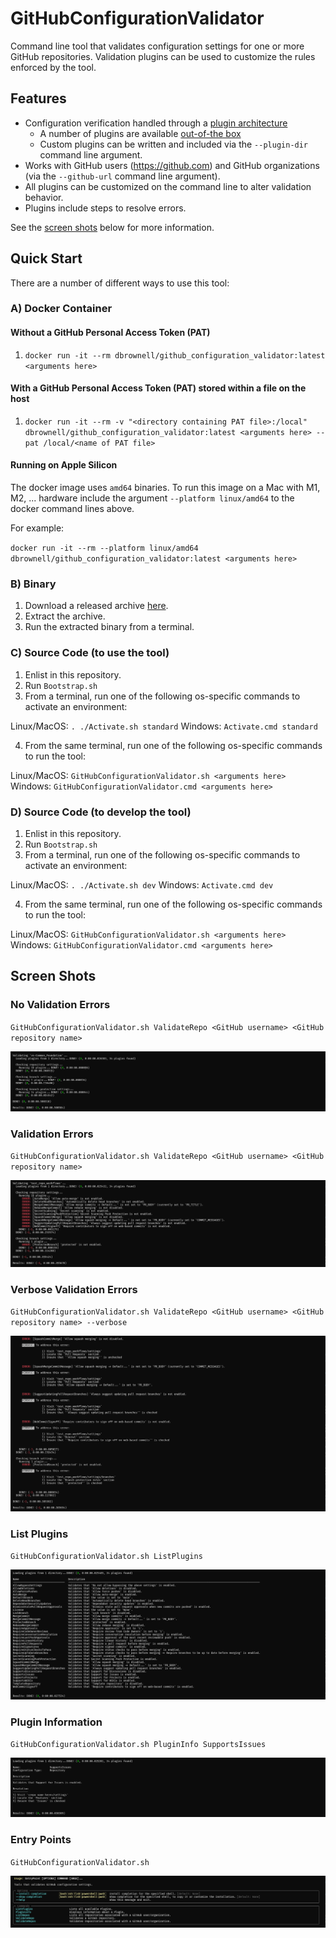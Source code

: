 # GitHubConfigurationValidator

Command line tool that validates configuration settings for one or more GitHub repositories. Validation plugins can be used to customize the rules enforced by the tool.

## Features

- Configuration verification handled through a [plugin architecture](https://github.com/davidbrownell/DavidBrownell_GitHubConfigurationValidator/blob/main/src/GitHubConfigurationValidator/src/GitHubConfigurationValidatorLib/Plugin.py)
    - A number of plugins are available [out-of-the box](https://github.com/davidbrownell/DavidBrownell_GitHubConfigurationValidator/tree/main/src/GitHubConfigurationValidator/src/Plugins)
    - Custom plugins can be written and included via the `--plugin-dir` command line argument.
- Works with GitHub users (https://github.com) and GitHub organizations (via the `--github-url` command line argument).
- All plugins can be customized on the command line to alter validation behavior.
- Plugins include steps to resolve errors.

See the [screen shots](#screen-shots) below for more information.

## Quick Start

There are a number of different ways to use this tool:

### A) Docker Container

#### Without a GitHub Personal Access Token (PAT)

1) `docker run -it --rm dbrownell/github_configuration_validator:latest <arguments here>`

#### With a GitHub Personal Access Token (PAT) stored within a file on the host

1) `docker run -it --rm -v "<directory containing PAT file>:/local" dbrownell/github_configuration_validator:latest <arguments here> --pat /local/<name of PAT file>`

#### Running on Apple Silicon

The docker image uses `amd64` binaries. To run this image on a Mac with M1, M2, ... hardware include the argument `--platform linux/amd64` to the docker command lines above.

For example:

`docker run -it --rm --platform linux/amd64 dbrownell/github_configuration_validator:latest <arguments here>`

### B) Binary

1) Download a released archive [here](https://github.com/davidbrownell/DavidBrownell_GitHubConfigurationValidator/releases).
2) Extract the archive.
2) Run the extracted binary from a terminal.

### C) Source Code (to use the tool)

1) Enlist in this repository.
2) Run `Bootstrap.sh`
3) From a terminal, run one of the following os-specific commands to activate an environment:

Linux/MacOS:    `. ./Activate.sh standard`
Windows:        `Activate.cmd standard`

4) From the same terminal, run one of the following os-specific commands to run the tool:

Linux/MacOS:    `GitHubConfigurationValidator.sh <arguments here>`
Windows:        `GitHubConfigurationValidator.cmd <arguments here>`

### D) Source Code (to develop the tool)

1) Enlist in this repository.
2) Run `Bootstrap.sh`
3) From a terminal, run one of the following os-specific commands to activate an environment:

Linux/MacOS:    `. ./Activate.sh dev`
Windows:        `Activate.cmd dev`

4) From the same terminal, run one of the following os-specific commands to run the tool:

Linux/MacOS:    `GitHubConfigurationValidator.sh <arguments here>`
Windows:        `GitHubConfigurationValidator.cmd <arguments here>`

## Screen Shots

### No Validation Errors

`GitHubConfigurationValidator.sh ValidateRepo <GitHub username> <GitHub repository name>`

![No Validation Errors](Images/NoErrors.png)

### Validation Errors

`GitHubConfigurationValidator.sh ValidateRepo <GitHub username> <GitHub repository name>`

![Validation Errors](Images/Errors.png)

### Verbose Validation Errors

`GitHubConfigurationValidator.sh ValidateRepo <GitHub username> <GitHub repository name> --verbose`

![Verbose Validation Errors](Images/VerboseErrors.png)

### List Plugins

`GitHubConfigurationValidator.sh ListPlugins`

![List Plugins](Images/ListPlugins.png)

### Plugin Information

`GitHubConfigurationValidator.sh PluginInfo SupportsIssues`

![Plugin Information](Images/PluginInfo.png)

### Entry Points

`GitHubConfigurationValidator.sh`

![Entry Points](Images/EntryPoints.png)
